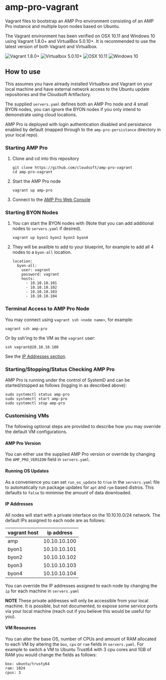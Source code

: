 # amp-pro-vagrant
Vagrant files to bootstrap an AMP Pro environment consisting of an AMP Pro instance and multiple byon nodes based on Ubuntu.

The Vagrant environment has been verified on OSX 10.11 and Windows 10 using Vagrant 1.8.0+ and VirtualBox 5.0.10+. It is recommended to use the latest version of both Vagrant and Virtualbox.

![Vagrant 1.8.0+](https://img.shields.io/badge/Vagrant-1.8.0%2B-blue.svg) ![Virtualbox 5.0.10+](https://img.shields.io/badge/VirtualBox-5.0.10%2B-blue.svg) ![OSX 10.11](https://img.shields.io/badge/OSX-10.11-blue.svg) ![Windows 10](https://img.shields.io/badge/Windows-10-blue.svg)

## How to use

This assumes you have already installed Virtualbox and Vagrant on your local machine and have external network access to the Ubuntu update repositories and the Cloudsoft Artifactory.

The supplied `servers.yaml` defines both an AMP Pro node and 4 small BYON nodes, you can ignore the BYON nodes if you only intend to demonstrate using cloud locations.

AMP Pro is deployed with login authentication disabled and persistance enabled by default (mapped through to the `amp-pro-persistance` directory in your local repo).

### Starting AMP Pro

1. Clone and cd into this repository

    ```
    git clone https://github.com/cloudsoft/amp-pro-vagrant
    cd amp-pro-vagrant
    ```

2. Start the AMP Pro node

    ```
    vagrant up amp-pro
    ```

3. Connect to the [AMP Pro Web Console](http://10.10.10.100:8081/)

### Starting BYON Nodes

1. You can start the BYON nodes with (Note that you can add additional nodes to `servers.yaml` if desired).

    ```
    vagrant up byon1 byon2 byon3 byon4
    ```

2. They will be availble to add to your blueprint, for example to add all 4 nodes to a `byon-all` location.

    ```
    location:
      byon-all:
        user: vagrant
        password: vagrant
        hosts:
          - 10.10.10.101
          - 10.10.10.102
          - 10.10.10.103
          - 10.10.10.104
    ````

### Terminal Access to AMP Pro Node

You may connect using `vagrant ssh <node name>`, for example:

    vagrant ssh amp-pro

Or by ssh'ing to the VM as the `vagrant` user:

    ssh vagrant@10.10.10.100

See the [IP Addresses section](#IP-Addresses).

### Starting/Stopping/Status Checking AMP Pro

AMP Pro is running under the control of SystemD and can be started/stopped as follows (logging in as described above):

    sudo systemctl status amp-pro
    sudo systemctl start amp-pro
    sudo systemctl stop amp-pro

### Customising VMs 
The following optional steps are provided to describe how you may override the default VM configurations.

#### AMP Pro Version
You can either use the supplied AMP Pro version or override by changing the `AMP_PRO_VERSION` field in `servers.yaml`.

#### Running OS Updates
As a convenience you can set `run_os_update` to `true` in the `servers.yaml` file to automatically run package updates for `apt` and `rpm` based distros. This defaults to `false` to minimise the amount of data downloaded.

#### IP Addresses
All nodes will start with a private interface on the 10.10.10.0/24 network. The default IPs assigned to each node are as follows:

| vagrant host | ip address   |
| ------------ | ------------ |
| amp          | 10.10.10.100 |
| byon1        | 10.10.10.101 |
| byon2        | 10.10.10.102 |
| byon3        | 10.10.10.103 |
| byon4        | 10.10.10.104 |

You can override the IP addresses assigned to each node by changing the `ip` for each machine in `servers.yaml`

**NOTE** These private addresses will only be accessible from your local machine. It is possible, but not documented, to expose some service ports via your local machine (reach out if you believe this would be useful for you).

#### VM Resources
You can alter the base OS, number of CPUs and amount of RAM allocated to each VM by altering the `box`, `cpu` or `ram` fields in `servers.yaml`. For example to switch a VM to Ubuntu Trust64 with 3 cpu cores and 1GB of RAM you would change the fields as follows:

```
box: ubuntu/trusty64
ram: 1024
cpus: 3
```

